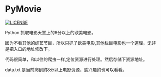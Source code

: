 # PyMovie
[![LICENSE](https://img.shields.io/badge/license-Anti%20996-blue.svg)](https://github.com/996icu/996.ICU/blob/master/LICENSE)



Python 抓取电影天堂上的8分以上的欧美电影。

因为不看其他的综艺节目，所以只抓了欧美电影,其他栏目电影也一个道理，无非是把入口的地址修改下。

代码很简单，和以往的爬虫一样,定位资源进行处理。然后存储下资源地址。

data.txt 是当前爬到的8分以上电影资源，感兴趣的也可以看看。
